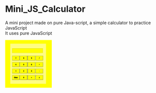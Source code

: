 # Mini_JS_Calculator
A mini project made on pure Java-script, a simple calculator to practice JavaScript<br>
It uses pure JavaScript


<img src="Calculator.png" width="30%">
